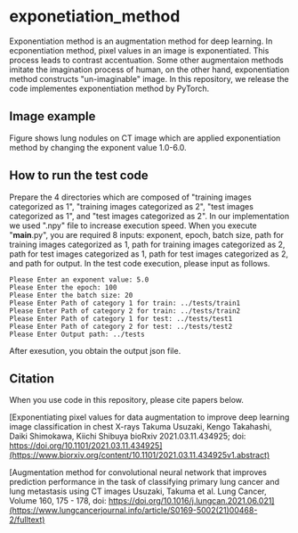 # exponetiation_method

Exponentiation method is an augmentation method for deep learning. In ecponentiation method, pixel values in an image is exponentiated. This process leads to contrast accentuation. Some other augmentaion methods imitate the imagination process of human, on the other hand, exponentiation method constructs "un-imaginable" image. In this repository, we release the code implementes exponentiation method by PyTorch. 

## Image example

Figure shows lung nodules on CT image which are applied exponentiation method by changing the exponent value 1.0-6.0.

## How to run the test code

Prepare the 4 directories which are composed of "training images categorized as 1", "training images categorized as 2", "test images categorized as 1", and "test images categorized as 2". In our implementation we used ".npy" file to increase execution speed. When you execute "__main__.py", you are required 8 inputs: exponent, epoch, batch size, path for training images categorized as 1, path for training images categorized as 2, path for test images categorized as 1, path for test images categorized as 2, and path for output. In the test code execution, please input as follows.

```
Please Enter an exponent value: 5.0
Please Enter the epoch: 100
Please Enter the batch size: 20
Please Enter Path of category 1 for train: ../tests/train1
Please Enter Path of category 2 for train: ../tests/train2
Please Enter Path of category 1 for test: ../tests/test1
Please Enter Path of category 2 for test: ../tests/test2
Please Enter Output path: ../tests
```

After exesution, you obtain the output json file.

## Citation
When you use code in this repository, please cite papers below.

[Exponentiating pixel values for data augmentation to improve deep learning image classification in chest X-rays
Takuma Usuzaki, Kengo Takahashi, Daiki Shimokawa, Kiichi Shibuya
bioRxiv 2021.03.11.434925; doi: https://doi.org/10.1101/2021.03.11.434925](https://www.biorxiv.org/content/10.1101/2021.03.11.434925v1.abstract)

[Augmentation method for convolutional neural network that improves prediction performance in the task of classifying primary lung cancer and lung metastasis using CT images
Usuzaki, Takuma et al.
Lung Cancer, Volume 160, 175 - 178, doi: https://doi.org/10.1016/j.lungcan.2021.06.021](https://www.lungcancerjournal.info/article/S0169-5002(21)00468-2/fulltext)






